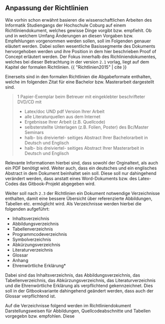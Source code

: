 ## Anpassung der Richtlinien

Wie vorhin schon erwähnt basieren die wissenschaftlichen Arbeiten des Informatik Studiengangs der Hochschule Coburg auf einem Richtliniendokument, welches gewisse Dinge vorgibt bzw. empfiehlt. Ob und in welchem Umfang Änderungen an diesen Vorgaben bzw. Empfehlungen vorgenommen werden sollen, soll im Folgenden genauer eläutert werden. Dabei sollen wesentliche Basissegmente des Dokuments hervorgehoben werden und ihre Position in dem hier beschrieben Proof of Concept erläutert werden. Der Fokus innerhalb des Richliniendokumentes, welches bei dieser Betrachtung in der version `2.1` vorlag, liegt auf dem Kapitel der formalen Richtlinien. {{ "Richtlinien2015" | cite }}

Einerseits sind in den formalen Richtlinien die Abgabeformate enthalten, welche im folgenden Zitat für eine Bachelor bzw. Masterarbeit dargestellt sind.

> 1 Papier-Exemplar beim Betreuer mit eingeklebter beschrifteter DVD/CD mit 
> - Latex/doc   UND  pdf Version Ihrer Arbeit
> - alle Literaturquellen aus dem Internet
> - Ergebnisse Ihrer Arbeit (z.B. Quellcode) 
> - selbsterstellte Unterlagen (z.B. Folien, Poster) des Bc/Master Seminars
> - halb- bis dreiviertel- seitiges Abstract Ihrer Bachelorarbeit in Deutsch und Englisch
> - halb- bis dreiviertel- seitiges Abstract Ihrer Masterarbeit in Deutsch und Englisch

Relevante Informationen hierbei sind, dass sowohl der Orginaltext, als auch ein PDF benötigt wird. Weiter auch, dass ein deutsches und ein englisches Abstract in dem Dokument beinhaltet sein soll. Diese soll nur dahingehend verändert werden, dass anstatt eines Word-Dokuments bzw. des Latex-Codes das Gitbook-Projekt abgegeben wird.

Weiter soll nach `2.3` der Richtlinien ein Dokument notwendige Verzeichnisse enthalten, damit eine bessere Übersicht über referenzierte Abbildungen, Tabellen etc. ermöglicht wird. Als Verzeichnisse werden hierbei die folgenden aufgeführt:

- Inhaltsverzeichnis
- Abbildungsverzeichnis
- Tabellenverzeichnis
- Programmcodeverzeichnis
- Symbolverzeichnis
- Abkürzungsverzeichnis
- Literaturverzeichnis
- Glossar
- Anhang
- Ehrenwörtliche Erklärung*

Dabei sind das Inhaltsverzeichnis, das Abbildungsverzeichnis, das Tabellenverzeichnis, das Abkürzungsverzeichnis, das Literaturverzeichnis und die Ehrenwörtliche Erklärung als verpflichtend gekennzeichnet. Dies soll in der Gitbookvariante dahingehend geändert werden, dass auch der Glossar verpflichtend ist.

Auf die Verzeichnisse folgend werden im Richtliniendokument Darstellungsweisen für Abbildungen, Quellcodeabschnitte und Tabellen vorgegebn bzw. empfohlen. Diese 
